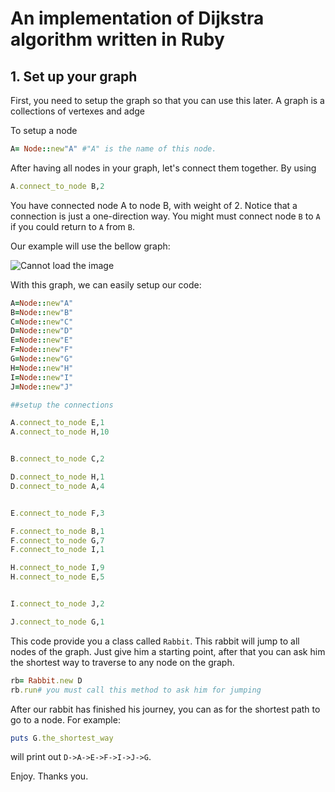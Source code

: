 # An implementation of Dijkstra algorithm written in Ruby

## 1. Set up your graph

First, you need to setup the graph so that you can use this later. A graph is a collections of vertexes and adge

To setup a node

```ruby
A= Node::new"A" #"A" is the name of this node.
```

After having all nodes in your graph, let's connect them together. By using 

```ruby
A.connect_to_node B,2
```

You have connected node A to node B, with weight of 2. Notice that a connection is just a one-direction way. You might must connect node `B` to `A` if you could return to `A` from `B`.

Our example will use the bellow graph:

![Cannot load the image](http://sv1.upsieutoc.com/2017/09/19/graph_dij4.png)

With this graph, we can easily setup our code:

```ruby
A=Node::new"A"
B=Node::new"B"
C=Node::new"C"
D=Node::new"D"
E=Node::new"E"
F=Node::new"F"
G=Node::new"G"
H=Node::new"H"
I=Node::new"I"
J=Node::new"J"

##setup the connections

A.connect_to_node E,1
A.connect_to_node H,10


B.connect_to_node C,2

D.connect_to_node H,1
D.connect_to_node A,4


E.connect_to_node F,3

F.connect_to_node B,1
F.connect_to_node G,7
F.connect_to_node I,1

H.connect_to_node I,9
H.connect_to_node E,5


I.connect_to_node J,2

J.connect_to_node G,1

```



This code provide you a class called `Rabbit`. This rabbit will jump to all nodes of the graph. Just give him a starting point, after that you can ask him the shortest way to traverse to any node on the graph.



```ruby
rb= Rabbit.new D
rb.run# you must call this method to ask him for jumping
```



After our rabbit has finished his journey, you can as for the shortest path to go to a node. For example:

```ruby
puts G.the_shortest_way
```

will print out `D->A->E->F->I->J->G`.



Enjoy. Thanks you.